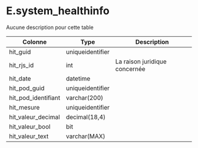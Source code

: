 # E.system_healthinfo

Aucune description pour cette table

Colonne|Type|Description
---|---|---
hit_guid|uniqueidentifier|
hit_rjs_id|int|La raison juridique concernée 
hit_date|datetime|
hit_pod_guid|uniqueidentifier|
hit_pod_identifiant|varchar(200)|
hit_mesure|uniqueidentifier|
hit_valeur_decimal|decimal(18,4)|
hit_valeur_bool|bit|
hit_valeur_text|varchar(MAX)|
